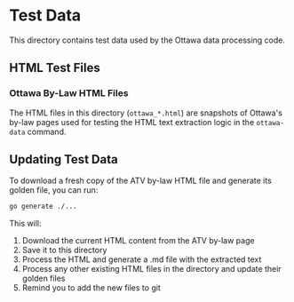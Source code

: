 # Test Data

This directory contains test data used by the Ottawa data processing code.

## HTML Test Files

### Ottawa By-Law HTML Files

The HTML files in this directory (`ottawa_*.html`) are snapshots of Ottawa's by-law pages used for testing the HTML text extraction logic in the `ottawa-data` command.

## Updating Test Data

To download a fresh copy of the ATV by-law HTML file and generate its golden file, you can run:

```bash
go generate ./...
```

This will:
1. Download the current HTML content from the ATV by-law page
2. Save it to this directory
3. Process the HTML and generate a .md file with the extracted text
4. Process any other existing HTML files in the directory and update their golden files
5. Remind you to add the new files to git
